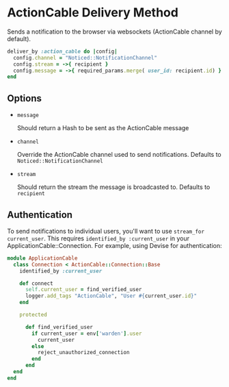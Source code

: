 # ActionCable Delivery Method

Sends a notification to the browser via websockets (ActionCable channel by default).

```ruby
deliver_by :action_cable do |config|
  config.channel = "Noticed::NotificationChannel"
  config.stream = ->{ recipient }
  config.message = ->{ required_params.merge( user_id: recipient.id) }
end
```

## Options

* `message`

  Should return a Hash to be sent as the ActionCable message

* `channel`

  Override the ActionCable channel used to send notifications. Defaults to `Noticed::NotificationChannel`

* `stream`

  Should return the stream the message is broadcasted to. Defaults to `recipient`

## Authentication

To send notifications to individual users, you'll want to use `stream_for current_user`. This requires `identified_by :current_user` in your ApplicationCable::Connection. For example, using Devise for authentication:

```ruby
module ApplicationCable
  class Connection < ActionCable::Connection::Base
    identified_by :current_user

    def connect
      self.current_user = find_verified_user
      logger.add_tags "ActionCable", "User #{current_user.id}"
    end

    protected

      def find_verified_user
        if current_user = env['warden'].user
          current_user
        else
          reject_unauthorized_connection
        end
      end
  end
end
```
